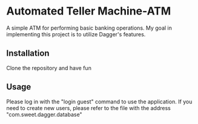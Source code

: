 # Automated Teller Machine-ATM
A simple ATM for performing basic banking operations. My goal in implementing this project is to utilize Dagger's features.
## Installation
Clone the repository and have fun 
## Usage
Please log in with the "login guest" command to use the application. If you need to create new users, please refer to the file with the address "com.sweet.dagger.database"

